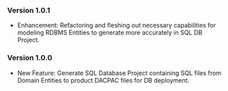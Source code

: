 ### Version 1.0.1

- Enhancement: Refactoring and fleshing out necessary capabilities for modeling RDBMS Entities to generate more accurately in SQL DB Project.

### Version 1.0.0

- New Feature: Generate SQL Database Project containing SQL files from Domain Entities to product DACPAC files for DB deployment.